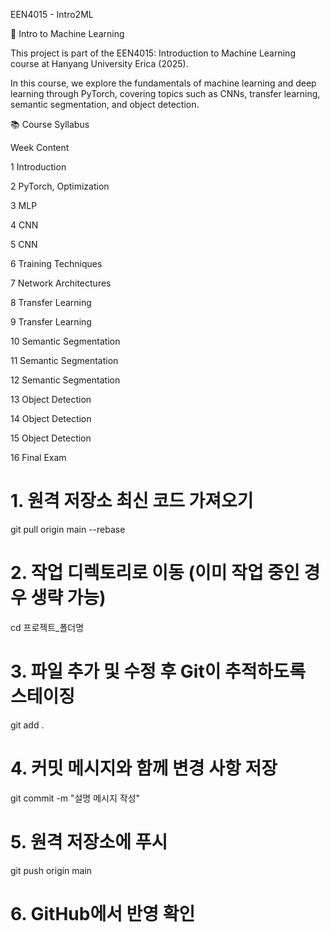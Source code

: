EEN4015 - Intro2ML

📖 Intro to Machine Learning

This project is part of the EEN4015: Introduction to Machine Learning course at Hanyang University Erica (2025).

In this course, we explore the fundamentals of machine learning and deep learning through PyTorch, covering topics such as CNNs, transfer learning, semantic segmentation, and object detection.

📚 Course Syllabus

Week	Content

1	Introduction

2	PyTorch, Optimization

3	MLP

4	CNN

5	CNN

6	Training Techniques

7	Network Architectures

8	Transfer Learning

9	Transfer Learning

10	Semantic Segmentation

11	Semantic Segmentation

12	Semantic Segmentation

13	Object Detection

14	Object Detection

15	Object Detection

16	Final Exam




# 1. 원격 저장소 최신 코드 가져오기

git pull origin main --rebase


# 2. 작업 디렉토리로 이동 (이미 작업 중인 경우 생략 가능)

cd 프로젝트_폴더명


# 3. 파일 추가 및 수정 후 Git이 추적하도록 스테이징

git add .

# 4. 커밋 메시지와 함께 변경 사항 저장

git commit -m "설명 메시지 작성"

# 5. 원격 저장소에 푸시

git push origin main

# 6. GitHub에서 반영 확인
